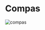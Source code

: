 # Compas
![compas](https://user-images.githubusercontent.com/86000667/147536902-5cea3a6b-9712-414c-863e-6ef5c8b727d9.jpg)
